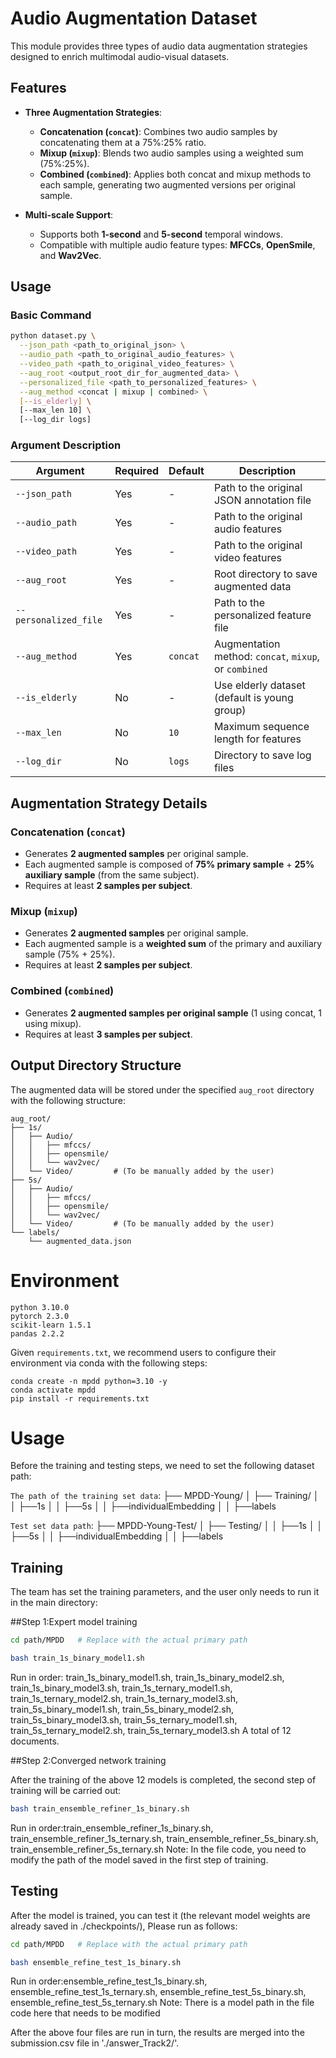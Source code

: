 # Audio Augmentation Dataset

This module provides three types of audio data augmentation strategies designed to enrich multimodal audio-visual datasets.

## Features

* **Three Augmentation Strategies**:

  * **Concatenation (`concat`)**: Combines two audio samples by concatenating them at a 75%:25% ratio.
  * **Mixup (`mixup`)**: Blends two audio samples using a weighted sum (75%:25%).
  * **Combined (`combined`)**: Applies both concat and mixup methods to each sample, generating two augmented versions per original sample.

* **Multi-scale Support**:

  * Supports both **1-second** and **5-second** temporal windows.
  * Compatible with multiple audio feature types: **MFCCs**, **OpenSmile**, and **Wav2Vec**.

## Usage

### Basic Command

```bash
python dataset.py \
  --json_path <path_to_original_json> \
  --audio_path <path_to_original_audio_features> \
  --video_path <path_to_original_video_features> \
  --aug_root <output_root_dir_for_augmented_data> \
  --personalized_file <path_to_personalized_features> \
  --aug_method <concat | mixup | combined> \
  [--is_elderly] \
  [--max_len 10] \
  [--log_dir logs]
```

### Argument Description

| Argument              | Required | Default  | Description                                           |
| --------------------- | -------- | -------- | ----------------------------------------------------- |
| `--json_path`         | Yes      | -        | Path to the original JSON annotation file             |
| `--audio_path`        | Yes      | -        | Path to the original audio features                   |
| `--video_path`        | Yes      | -        | Path to the original video features                   |
| `--aug_root`          | Yes      | -        | Root directory to save augmented data                 |
| `--personalized_file` | Yes      | -        | Path to the personalized feature file                 |
| `--aug_method`        | Yes      | `concat` | Augmentation method: `concat`, `mixup`, or `combined` |
| `--is_elderly`        | No       | -        | Use elderly dataset (default is young group)          |
| `--max_len`           | No       | `10`     | Maximum sequence length for features                  |
| `--log_dir`           | No       | `logs`   | Directory to save log files                           |

## Augmentation Strategy Details

### Concatenation (`concat`)

* Generates **2 augmented samples** per original sample.
* Each augmented sample is composed of **75% primary sample** + **25% auxiliary sample** (from the same subject).
* Requires at least **2 samples per subject**.

### Mixup (`mixup`)

* Generates **2 augmented samples** per original sample.
* Each augmented sample is a **weighted sum** of the primary and auxiliary sample (75% + 25%).
* Requires at least **2 samples per subject**.

### Combined (`combined`)

* Generates **2 augmented samples per original sample** (1 using concat, 1 using mixup).
* Requires at least **3 samples per subject**.

## Output Directory Structure

The augmented data will be stored under the specified `aug_root` directory with the following structure:

```
aug_root/
├── 1s/
│   ├── Audio/
│   │   ├── mfccs/
│   │   ├── opensmile/
│   │   └── wav2vec/
│   └── Video/         # (To be manually added by the user)
├── 5s/
│   ├── Audio/
│   │   ├── mfccs/
│   │   ├── opensmile/
│   │   └── wav2vec/
│   └── Video/         # (To be manually added by the user)
└── labels/
    └── augmented_data.json
```




# Environment

    python 3.10.0
    pytorch 2.3.0
    scikit-learn 1.5.1
    pandas 2.2.2

Given `requirements.txt`, we recommend users to configure their environment via conda with the following steps:

    conda create -n mpdd python=3.10 -y   
    conda activate mpdd  
    pip install -r requirements.txt 


# Usage

Before the training and testing steps, we need to set the following dataset path:

`The path of the training set data`:
├──  MPDD-Young/
│   ├── Training/
│   │   ├──1s
│   │   ├──5s
│   │   ├──individualEmbedding
│   │   ├──labels

`Test set data path`:
├──  MPDD-Young-Test/ 
│  ├── Testing/
│  │   ├──1s
│  │   ├──5s
│  │   ├──individualEmbedding
│  │   ├──labels


## Training
The team has set the training parameters, and the user only needs to run it in the main directory: 

##Step 1:Expert model training

```bash
cd path/MPDD   # Replace with the actual primary path
```
```bash
bash train_1s_binary_model1.sh
```
Run in order: 
train_1s_binary_model1.sh, train_1s_binary_model2.sh, train_1s_binary_model3.sh, train_1s_ternary_model1.sh, train_1s_ternary_model2.sh, train_1s_ternary_model3.sh, train_5s_binary_model1.sh, train_5s_binary_model2.sh, train_5s_binary_model3.sh, train_5s_ternary_model1.sh, train_5s_ternary_model2.sh, train_5s_ternary_model3.sh
A total of 12 documents.

##Step 2:Converged network training

After the training of the above 12 models is completed, the second step of training will be carried out:
```bash
bash train_ensemble_refiner_1s_binary.sh
```
Run in order:train_ensemble_refiner_1s_binary.sh, train_ensemble_refiner_1s_ternary.sh, train_ensemble_refiner_5s_binary.sh, train_ensemble_refiner_5s_ternary.sh
Note: In the file code, you need to modify the path of the model saved in the first step of training.

## Testing
After the model is trained, you can test it (the relevant model weights are already saved in ./checkpoints/), Please run as follows:

```bash
cd path/MPDD   # Replace with the actual primary path
```
```bash
bash ensemble_refine_test_1s_binary.sh
```
Run in order:ensemble_refine_test_1s_binary.sh, ensemble_refine_test_1s_ternary.sh, ensemble_refine_test_5s_binary.sh, ensemble_refine_test_5s_ternary.sh
Note: There is a model path in the file code here that needs to be modified

After the above four files are run in turn, the results are merged into the submission.csv file in './answer_Track2/'.

